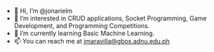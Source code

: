 - 👋 Hi, I’m @jonarielm
- 👀 I’m interested in CRUD applications, Socket Programming, Game Development, and Programming Competitions.
- 🌱 I’m currently learning Basic Machine Learning.
- 📫 You can reach me at jmaravilla@gbox.adnu.edu.ph
